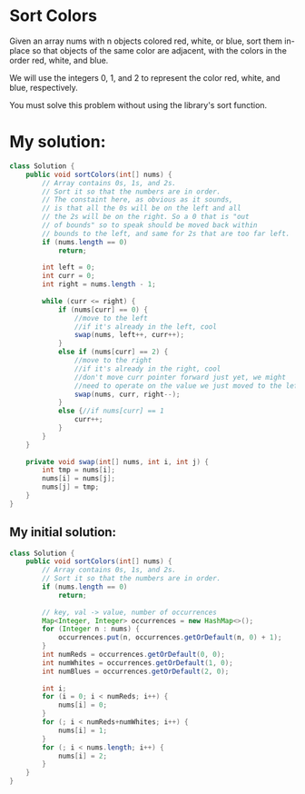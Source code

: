# Sort Colors

Given an array nums with n objects colored red, white, or blue, sort them in-place so that objects of the same color are adjacent, with the colors in the order red, white, and blue.

We will use the integers 0, 1, and 2 to represent the color red, white, and blue, respectively.

You must solve this problem without using the library's sort function.

# My solution:

```Java
class Solution {
    public void sortColors(int[] nums) {
        // Array contains 0s, 1s, and 2s.
        // Sort it so that the numbers are in order.
        // The constaint here, as obvious as it sounds,
        // is that all the 0s will be on the left and all
        // the 2s will be on the right. So a 0 that is "out
        // of bounds" so to speak should be moved back within
        // bounds to the left, and same for 2s that are too far left.
        if (nums.length == 0)
            return;
        
        int left = 0;
        int curr = 0;
        int right = nums.length - 1;
        
        while (curr <= right) {
            if (nums[curr] == 0) {
                //move to the left
                //if it's already in the left, cool
                swap(nums, left++, curr++);
            }
            else if (nums[curr] == 2) {
                //move to the right
                //if it's already in the right, cool
                //don't move curr pointer forward just yet, we might
                //need to operate on the value we just moved to the left
                swap(nums, curr, right--);
            }
            else {//if nums[curr] == 1
                curr++;
            }
        }
    }
    
    private void swap(int[] nums, int i, int j) {
        int tmp = nums[i];
        nums[i] = nums[j];
        nums[j] = tmp;
    }
}
```

## My initial solution:

```Java
class Solution {
    public void sortColors(int[] nums) {
        // Array contains 0s, 1s, and 2s.
        // Sort it so that the numbers are in order.
        if (nums.length == 0)
            return;
        
        // key, val -> value, number of occurrences
        Map<Integer, Integer> occurrences = new HashMap<>();
        for (Integer n : nums) {
            occurrences.put(n, occurrences.getOrDefault(n, 0) + 1);
        }
        int numReds = occurrences.getOrDefault(0, 0);
        int numWhites = occurrences.getOrDefault(1, 0);
        int numBlues = occurrences.getOrDefault(2, 0);
        
        int i;
        for (i = 0; i < numReds; i++) {
            nums[i] = 0;
        }
        for (; i < numReds+numWhites; i++) {
            nums[i] = 1;
        }
        for (; i < nums.length; i++) {
            nums[i] = 2;
        }
    }
}
```
